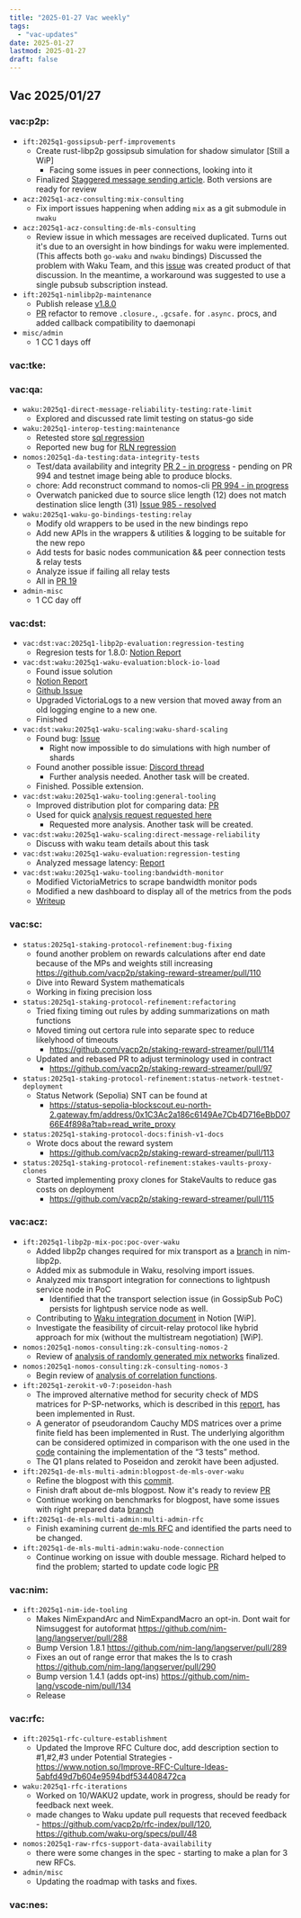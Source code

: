 ```yaml
---
title: "2025-01-27 Vac weekly"
tags:
  - "vac-updates"
date: 2025-01-27
lastmod: 2025-01-27
draft: false
---
```


## Vac 2025/01/27

### vac:p2p:
- `ift:2025q1-gossipsub-perf-improvements`
  - Create rust-libp2p gossipsub simulation for shadow simulator [Still a WiP]
    - Facing some issues in peer connections, looking into it
  - Finalized [Staggered message sending article](https://www.overleaf.com/project/64a9bfbf0110a0b0d257731b). Both versions are ready for review
- `acz:2025q1-acz-consulting:mix-consulting`
    - Fix import issues happening when adding `mix` as a git submodule in `nwaku`
- `acz:2025q1-acz-consulting:de-mls-consulting`
    - Review issue in which messages are received duplicated. 
      Turns out it's due to an oversight in how bindings for waku were implemented. (This affects both `go-waku` and `nwaku` bindings)
      Discussed the problem with Waku Team, and this [issue](https://github.com/waku-org/nwaku/issues/3246) was created product of that discussion.
      In the meantime, a workaround was suggested to use a single pubsub subscription instead.
- `ift:2025q1-nimlibp2p-maintenance`
    - Publish release [v1.8.0](https://github.com/vacp2p/nim-libp2p/releases/tag/v1.8.0)
    - [PR](https://github.com/vacp2p/nim-libp2p/pull/1240) refactor to remove `.closure.`, `.gcsafe.` for `.async.` procs, and added callback compatibility to daemonapi
- `misc/admin`
    - 1 CC 1 days off

### vac:tke:

### vac:qa:
- `waku:2025q1-direct-message-reliability-testing:rate-limit`
	- Explored and discussed rate limit testing on status-go side
- `waku:2025q1-interop-testing:maintenance`
	- Retested store [sql regression](https://github.com/waku-org/nwaku/issues/3243)
	- Reported new bug for [RLN regression](https://github.com/waku-org/nwaku/issues/3247)
- `nomos:2025q1-da-testing:data-integrity-tests`
    - Test/data availability and integrity
    [PR 2 - in progress](https://github.com/logos-co/nomos-e2e-tests/pull/2) - pending on PR 994 and testnet image being able to produce blocks.
    - chore: Add reconstruct command to nomos-cli
    [PR 994 - in progress](https://github.com/logos-co/nomos-node/pull/994)
    - Overwatch panicked due to source slice length (12) does not match destination slice length (31)
    [Issue 985 - resolved](https://github.com/logos-co/nomos-node/issues/985)
- `waku:2025q1-waku-go-bindings-testing:relay`
    - Modify old wrappers to be used in the new  bindings repo
    - Add new APIs in the wrappers & utilities & logging to be suitable for the new repo 
    - Add tests for basic nodes communication && peer connection tests & relay tests 
    - Analyze issue if failing all relay tests 
    - All in [PR 19](https://github.com/waku-org/waku-go-bindings/pull/19)
- `admin-misc`
	- 1 CC day off

### vac:dst:
- `vac:dst:vac:2025q1-libp2p-evaluation:regression-testing`
    - Regresion tests for 1.8.0: [Notion Report](https://www.notion.so/Nim-libp2p-v1-8-0-regression-testing-January-2025-1828f96fb65c80198a8ae1bc0e17dbb0)
- `vac:dst:waku:2025q1-waku-evaluation:block-io-load`
    - Found issue solution
    - [Notion Report](https://www.notion.so/Stuck-Issue-ONGOING-2fb05e6b5cfb4c3c820865e5bf2eef11)
    - [Github Issue](https://github.com/waku-org/nwaku/issues/2921)
    - Upgraded VictoriaLogs to a new version that moved away from an old logging engine to a new one.
    - Finished
- `vac:dst:waku:2025q1-waku-scaling:waku-shard-scaling`
    - Found bug: [Issue](https://github.com/waku-org/nwaku/issues/3250)
        - Right now impossible to do simulations with high number of shards
    - Found another possible issue: [Discord thread](https://discord.com/channels/1110799176264056863/1332309553202724864)
        - Further analysis needed. Another task will be created.
    - Finished. Possible extension.
- `vac:dst:waku:2025q1-waku-tooling:general-tooling`
    - Improved distribution plot for comparing data: [PR](https://github.com/vacp2p/10ksim/pull/51)
    - Used for quick [analysis request requested here](https://www.notion.so/Partial-PeX-Experimental-Analysis-16c8f96fb65c80e79ff7d2e941eba1b5?d=1748f96fb65c8001a57c001cf80a0fe1#16c8f96fb65c8074a645d2b00a680add)
        - Requested more analysis. Another task will be created.
- `vac:dst:waku:2025q1-waku-scaling:direct-message-reliability`
    - Discuss with waku team details about this task
- `vac:dst:waku:2025q1-waku-evaluation:regression-testing`
    - Analyzed message latency: [Report](https://www.notion.so/Simulation-length-vs-message-delay-1858f96fb65c80f58b81dec6841764c6)
- `vac:dst:waku:2025q1-waku-tooling:bandwidth-monitor`
    - Modified VictoriaMetrics to scrape bandwidth monitor pods
    - Modified a new dashboard to display all of the metrics from the pods
    - [Writeup](https://www.notion.so/2047-1818f96fb65c80969c1cf4a1df070606)

### vac:sc:
- `status:2025q1-staking-protocol-refinement:bug-fixing`
    - found another problem on rewards calculations after end date because of the MPs and weights still increasing  https://github.com/vacp2p/staking-reward-streamer/pull/110
    - Dive into Reward System mathematicals
    - Working in fixing precision loss
- `status:2025q1-staking-protocol-refinement:refactoring`
    - Tried fixing timing out rules by adding summarizations on math functions
    - Moved timing out certora rule into separate spec to reduce likelyhood of timeouts
        - https://github.com/vacp2p/staking-reward-streamer/pull/114
    - Updated and rebased PR to adjust terminology used in contract
        - https://github.com/vacp2p/staking-reward-streamer/pull/97
- `status:2025q1-staking-protocol-refinement:status-network-testnet-deployment`
    - Status Network (Sepolia) SNT can be found at
        - https://status-sepolia-blockscout.eu-north-2.gateway.fm/address/0x1C3Ac2a186c6149Ae7Cb4D716eBbD0766E4f898a?tab=read_write_proxy
- `status:2025q1-staking-protocol-docs:finish-v1-docs`
    - Wrote docs about the reward system
        - https://github.com/vacp2p/staking-reward-streamer/pull/113
- `status:2025q1-staking-protocol-refinement:stakes-vaults-proxy-clones`
    - Started implementing proxy clones for StakeVaults to reduce gas costs on deployment
        - https://github.com/vacp2p/staking-reward-streamer/pull/115

### vac:acz:
- `ift:2025q1-libp2p-mix-poc:poc-over-waku`
    - Added libp2p changes required for mix transport as a [branch](https://github.com/vacp2p/nim-libp2p/tree/poc/mix-transport) in nim-libp2p.
    - Added mix as submodule in Waku, resolving import issues.
    - Analyzed mix transport integration for connections to lightpush service node in PoC
        - Identified that the transport selection issue (in GossipSub PoC) persists for lightpush service node as well.
    - Contributing to [Waku integration document](https://www.notion.so/libp2p-mix-Waku-Initial-Draft-1838f96fb65c800aacb5e195a147b92c?pvs=4) in Notion [WiP].
    - Investigate the feasibility of circuit-relay protocol like hybrid approach for mix (without the multistream negotiation) [WiP].
- `nomos:2025q1-nomos-consulting:zk-consulting-nomos-2`
    - Review of [analysis of randomly generated mix networks](https://www.notion.so/Analysis-of-randomly-generated-mix-networks-6246ab47a8e34ac0bc7b561d32680e34) finalized.
- `nomos:2025q1-nomos-consulting:zk-consulting-nomos-3`
    - Begin review of [analysis of correlation functions](https://www.notion.so/Analysis-of-correlation-functions-12f8f96fb65c8162b234ee4200c4917a). 
- `ift:2025q1-zerokit-v0-7:poseidon-hash`
    - The improved alternative method for security check of MDS matrices for P-SP-networks, which is described in this [report](https://notes.status.im/CVMoa6EcTmS2D4VPBCsH2w), has been implemented in Rust. 
    - A generator of pseudorandom Cauchy MDS matrices over a prime finite field has been implemented in Rust. The underlying algorithm can be considered optimized in comparison with the one used in the [code](https://extgit.isec.tugraz.at/krypto/hadeshash/-/blob/master/code/generate_params_poseidon.sage) containing the implementation of the “3 tests” method.
    - The Q1 plans related to Poseidon and zerokit have been adjusted.
- `ift:2025q1-de-mls-multi-admin:blogpost-de-mls-over-waku`
    - Refine the blogpost with this [commit](https://github.com/vacp2p/vac.dev/pull/159/commits/1d41ea0e80adfda808679b9e6a1c38f60f6fd03b).
    - Finish draft about de-mls blogpost. Now it's ready to review  [PR](https://github.com/vacp2p/vac.dev/pull/159)
    - Continue working on benchmarks for blogpost, have some issues with right prepared data [branch](https://github.com/vacp2p/de-mls/tree/add_users_bench)
- `ift:2025q1-de-mls-multi-admin:multi-admin-rfc`
    - Finish examining current [de-mls RFC](https://github.com/vacp2p/rfc-index/blob/main/vac/raw/eth-demls.md) and identified the parts need to be changed.
- `ift:2025q1-de-mls-multi-admin:waku-node-connection`
    - Continue working on issue with double message. Richard helped to find the problem; started to update code logic [PR](https://github.com/vacp2p/de-mls/pull/32)

### vac:nim:
- `ift:2025q1-nim-ide-tooling`
    - Makes NimExpandArc and NimExpandMacro an opt-in. Dont wait for Nimsuggest for autoformat https://github.com/nim-lang/langserver/pull/288
    - Bump Version 1.8.1 https://github.com/nim-lang/langserver/pull/289
    - Fixes an out of range error that makes the ls to crash https://github.com/nim-lang/langserver/pull/290
    - Bump version 1.4.1 (adds opt-ins) https://github.com/nim-lang/vscode-nim/pull/134
    - Release

### vac:rfc:
- `ift:2025q1-rfc-culture-establishment`
    - Updated the Improve RFC Culture doc, add description section to #1,#2,#3 under Potential Strategies - https://www.notion.so/Improve-RFC-Culture-Ideas-5abfd49d7b604e9594bdf534408472ca 
- `waku:2025q1-rfc-iterations`
    - Worked on 10/WAKU2 update, work in progress, should be ready for feedback next week.
    - made changes to Waku update pull requests that receved feedback - https://github.com/vacp2p/rfc-index/pull/120, https://github.com/waku-org/specs/pull/48
- `nomos:2025q1-raw-rfcs-support-data-availability`
    - there were some changes in the spec - starting to make a plan for 3 new RFCs.
- `admin/misc`
    - Updating the roadmap with tasks and fixes.

### vac:nes:

